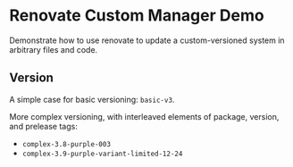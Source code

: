 # Renovate Custom Manager Demo

Demonstrate how to use renovate to update a custom-versioned system in arbitrary files and code.

## Version

A simple case for basic versioning: `basic-v3`.

More complex versioning, with interleaved elements of package, version, and prelease tags:
  * `complex-3.8-purple-003`
  * `complex-3.9-purple-variant-limited-12-24`
